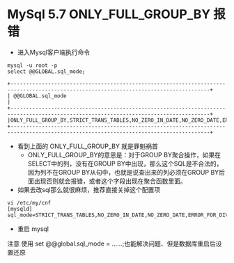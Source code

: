 

# MySql 5.7 ONLY_FULL_GROUP_BY 报错

- 进入Mysql客户端执行命令

```shell
mysql -u root -p
select @@GLOBAL.sql_mode;
```

```
+--------------------------------------------------------------------------------------------------------------------------------------+
| @@GLOBAL.sql_mode                                                                                                                    |
+--------------------------------------------------------------------------------------------------------------------------------------+
|ONLY_FULL_GROUP_BY,STRICT_TRANS_TABLES,NO_ZERO_IN_DATE,NO_ZERO_DATE,ERROR_FOR_DIVISION_BY_ZERO,NO_AUTO_CREATE_USER,NO_ENGINE_SUBSTITUTION 
+--------------------------------------------------------------------------------------------------------------------------------------+
```

- 看到上面的 ONLY_FULL_GROUP_BY 就是罪魁祸首
  - ​ONLY_FULL_GROUP_BY的意思是：对于GROUP BY聚合操作，如果在SELECT中的列，没有在GROUP BY中出现，那么这个SQL是不合法的，因为列不在GROUP BY从句中，也就是说查出来的列必须在GROUP BY后面出现否则就会报错，或者这个字段出现在聚合函数里面。
- 如果去改sql那么就很麻烦，推荐直接关掉这个配置项

```shell
vi /etc/my/cnf
[mysqld]
sql_mode=STRICT_TRANS_TABLES,NO_ZERO_IN_DATE,NO_ZERO_DATE,ERROR_FOR_DIVISION_BY_ZERO,NO_AUTO_CREATE_USER,NO_ENGINE_SUBSTITUTION
```

- 重启 mysql

注意 使用 set @@global.sql_mode = ......;也能解决问题、但是数据库重启后设置还原

